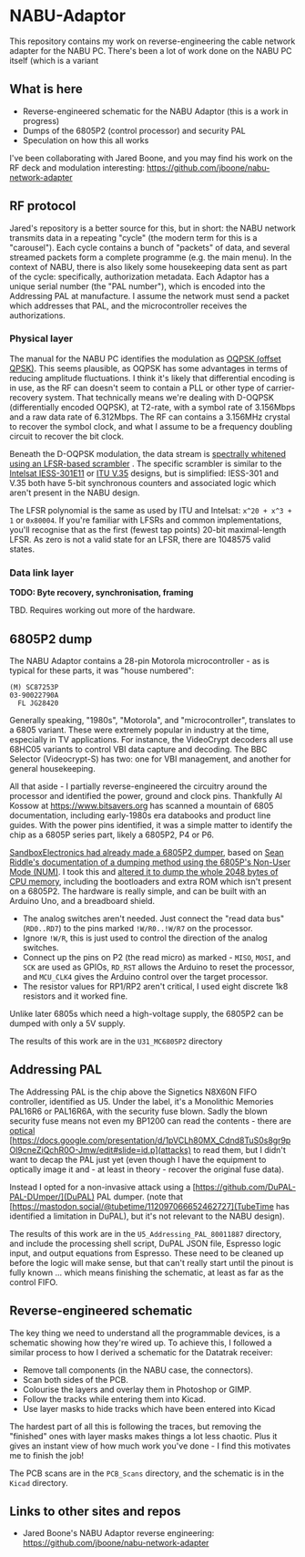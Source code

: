 # NABU-Adaptor

This repository contains my work on reverse-engineering the cable network adapter for the NABU PC. There's been a lot of work done on the NABU PC itself (which is a variant 

## What is here

  * Reverse-engineered schematic for the NABU Adaptor (this is a work in progress)
  * Dumps of the 6805P2 (control processor) and security PAL
  * Speculation on how this all works

I've been collaborating with Jared Boone, and you may find his work on the RF deck and modulation interesting: https://github.com/jboone/nabu-network-adapter


## RF protocol

Jared's repository is a better source for this, but in short: the NABU network transmits data in a repeating "cycle" (the modern term for this is a "carousel"). Each cycle contains a bunch of "packets" of data, and several streamed packets form a complete programme (e.g. the main menu). In the context of NABU, there is also likely some housekeeping data sent as part of the cycle: specifically, authorization metadata. Each Adaptor has a unique serial number (the "PAL number"), which is encoded into the Addressing PAL at manufacture. I assume the network must send a packet which addresses that PAL, and the microcontroller receives the authorizations.

### Physical layer

The manual for the NABU PC identifies the modulation as [OQPSK (offset QPSK)](https://en.wikipedia.org/wiki/Phase-shift_keying#Offset_QPSK_.28OQPSK.29). This seems plausible, as OQPSK has some advantages in terms of reducing amplitude fluctuations. I think it's likely that differential encoding is in use, as the RF can doesn't seem to contain a PLL or other type of carrier-recovery system. That technically means we're dealing with D-OQPSK (differentially encoded OQPSK), at T2-rate, with a symbol rate of 3.156Mbps and a raw data rate of 6.312Mbps. The RF can contains a 3.156MHz crystal to recover the symbol clock, and what I assume to be a frequency doubling circuit to recover the bit clock.

Beneath the D-OQPSK modulation, the data stream is [spectrally whitened using an LFSR-based scrambler](https://en.wikipedia.org/wiki/Scrambler) . The specific scrambler is similar to the [Intelsat IESS-301E11](https://www.intelsat.com/wp-content/uploads/2020/08/IESS-308E11.pdf#page=71) or [ITU V.35](https://www.itu.int/rec/T-REC-V.35-198410-W/en) designs, but is simplified: IESS-301 and V.35 both have 5-bit synchronous counters and associated logic which aren't present in the NABU design.

The LFSR polynomial is the same as used by ITU and Intelsat: `x^20 + x^3 + 1` or `0x80004`. If you're familiar with LFSRs and common implementations, you'll recognise that as the first (fewest tap points) 20-bit maximal-length LFSR. As zero is not a valid state for an LFSR, there are 1048575 valid states.


### Data link layer

**TODO: Byte recovery, synchronisation, framing**

TBD. Requires working out more of the hardware.


## 6805P2 dump

The NABU Adaptor contains a 28-pin Motorola microcontroller - as is typical for these parts, it was "house numbered":

```
(M) SC87253P
03-90022790A
  FL JG28420
```

Generally speaking, "1980s", "Motorola", and "microcontroller", translates to a 6805 variant. These were extremely popular in industry at the time, especially in TV applications. For instance, the VideoCrypt decoders all use 68HC05 variants to control VBI data capture and decoding. The BBC Selector (Videocrypt-S) has two: one for VBI management, and another for general housekeeping.

All that aside - I partially reverse-engineered the circuitry around the processor and identified the power, ground and clock pins. Thankfully Al Kossow at https://www.bitsavers.org has scanned a mountain of 6805 documentation, including early-1980s era databooks and product line guides. With the power pins identified, it was a simple matter to identify the chip as a 6805P series part, likely a 6805P2, P4 or P6.

[SandboxElectronics had already made a 6805P2 dumper](https://github.com/SandboxElectronics/MC6805P2_clone), based on [Sean Riddle's documentation of a dumping method using the 6805P's Non-User Mode (NUM)](https://seanriddle.com/mc6805p2.html). I took this and [altered it to dump the whole 2048 bytes of CPU memory](https://github.com/philpem/MC6805P2_clone), including the bootloaders and extra ROM which isn't present on a 6805P2. The hardware is really simple, and can be built with an Arduino Uno, and a breadboard shield.

  * The analog switches aren't needed. Just connect the "read data bus" (`RD0..RD7`) to the pins marked `!W/R0..!W/R7` on the processor.
  * Ignore `!W/R`, this is just used to control the direction of the analog switches.
  * Connect up the pins on P2 (the read micro) as marked - `MISO`, `MOSI`, and `SCK` are used as GPIOs, `RD_RST` allows the Arduino to reset the processor, and `MCU_CLK4` gives the Arduino control over the target processor.
  * The resistor values for RP1/RP2 aren't critical, I used eight discrete 1k8 resistors and it worked fine.

Unlike later 6805s which need a high-voltage supply, the 6805P2 can be dumped with only a 5V supply.

The results of this work are in the `U31_MC6805P2` directory


## Addressing PAL

The Addressing PAL is the chip above the Signetics N8X60N FIFO controller, identified as U5. Under the label, it's a Monolithic Memories PAL16R6 or PAL16R6A, with the security fuse blown. Sadly the blown security fuse means not even my BP1200 can read the contents - there are [optical](https://twitter.com/johndmcmaster/status/1527017106294046720) [https://docs.google.com/presentation/d/1pVCLh80MX_Cdnd8TuS0s8gr9pOl9cneZiQchR0O-Jmw/edit#slide=id.p](attacks) to read them, but I didn't want to decap the PAL just yet (even though I have the equipment to optically image it and - at least in theory - recover the original fuse data).

Instead I opted for a non-invasive attack using a [https://github.com/DuPAL-PAL-DUmper/](DuPAL) PAL dumper. (note that [https://mastodon.social/@tubetime/112097066652462727](TubeTime has identified a limitation in DuPAL), but it's not relevant to the NABU design).

The results of this work are in the `U5_Addressing_PAL_80011887` directory, and include the processing shell script, DuPAL JSON file, Espresso logic input, and output equations from Espresso. These need to be cleaned up before the logic will make sense, but that can't really start until the pinout is fully known ... which means finishing the schematic, at least as far as the control FIFO.


## Reverse-engineered schematic

The key thing we need to understand all the programmable devices, is a schematic showing how they're wired up. To achieve this, I followed a similar process to how I derived a schematic for the Datatrak receiver:

  * Remove tall components (in the NABU case, the connectors).
  * Scan both sides of the PCB.
  * Colourise the layers and overlay them in Photoshop or GIMP.
  * Follow the tracks while entering them into Kicad.
  * Use layer masks to hide tracks which have been entered into Kicad

The hardest part of all this is following the traces, but removing the "finished" ones with layer masks makes things a lot less chaotic. Plus it gives an instant view of how much work you've done - I find this motivates me to finish the job!

The PCB scans are in the `PCB_Scans` directory, and the schematic is in the `Kicad` directory.


## Links to other sites and repos

  * Jared Boone's NABU Adaptor reverse engineering: https://github.com/jboone/nabu-network-adapter
